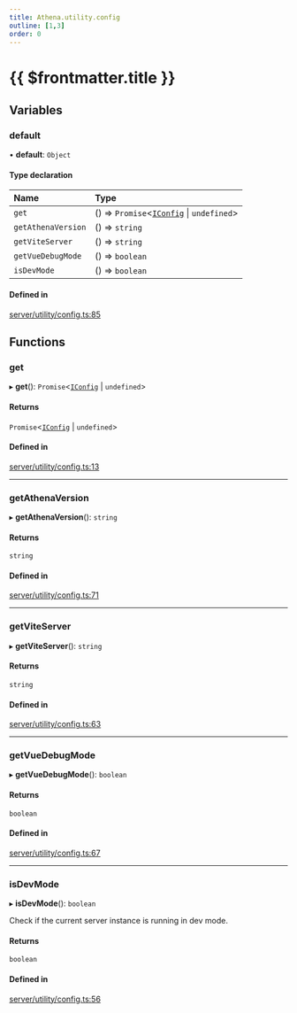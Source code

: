 ```yaml
---
title: Athena.utility.config
outline: [1,3]
order: 0
---
```


# {{ $frontmatter.title }}


## Variables

### default

• **default**: `Object`

#### Type declaration

| Name | Type |
| :------ | :------ |
| `get` | () => `Promise`<[`IConfig`](../interfaces/server_interface_iConfig_IConfig.md) \| `undefined`\> |
| `getAthenaVersion` | () => `string` |
| `getViteServer` | () => `string` |
| `getVueDebugMode` | () => `boolean` |
| `isDevMode` | () => `boolean` |

#### Defined in

[server/utility/config.ts:85](https://github.com/Stuyk/altv-athena/blob/9c488f0/src/core/server/utility/config.ts#L85)

## Functions

### get

▸ **get**(): `Promise`<[`IConfig`](../interfaces/server_interface_iConfig_IConfig.md) \| `undefined`\>

#### Returns

`Promise`<[`IConfig`](../interfaces/server_interface_iConfig_IConfig.md) \| `undefined`\>

#### Defined in

[server/utility/config.ts:13](https://github.com/Stuyk/altv-athena/blob/9c488f0/src/core/server/utility/config.ts#L13)

___

### getAthenaVersion

▸ **getAthenaVersion**(): `string`

#### Returns

`string`

#### Defined in

[server/utility/config.ts:71](https://github.com/Stuyk/altv-athena/blob/9c488f0/src/core/server/utility/config.ts#L71)

___

### getViteServer

▸ **getViteServer**(): `string`

#### Returns

`string`

#### Defined in

[server/utility/config.ts:63](https://github.com/Stuyk/altv-athena/blob/9c488f0/src/core/server/utility/config.ts#L63)

___

### getVueDebugMode

▸ **getVueDebugMode**(): `boolean`

#### Returns

`boolean`

#### Defined in

[server/utility/config.ts:67](https://github.com/Stuyk/altv-athena/blob/9c488f0/src/core/server/utility/config.ts#L67)

___

### isDevMode

▸ **isDevMode**(): `boolean`

Check if the current server instance is running in dev mode.

#### Returns

`boolean`

#### Defined in

[server/utility/config.ts:56](https://github.com/Stuyk/altv-athena/blob/9c488f0/src/core/server/utility/config.ts#L56)
